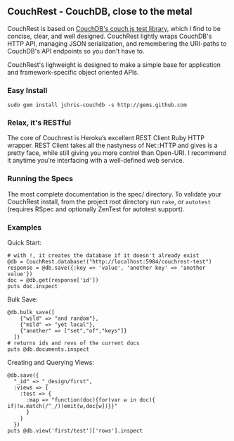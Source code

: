 ## CouchRest - CouchDB, close to the metal

CouchRest is based on [CouchDB's couch.js test library](http://svn.apache.org/repos/asf/incubator/couchdb/trunk/share/www/script/couch.js), which I find to be concise, clear, and well designed. CouchRest lightly wraps CouchDB's HTTP API, managing JSON serialization, and remembering the URI-paths to CouchDB's API endpoints so you don't have to.

CouchRest's lighweight is designed to make a simple base for application and framework-specific object oriented APIs.

### Easy Install

`sudo gem install jchris-couchdb -s http://gems.github.com`

### Relax, it's RESTful

The core of Couchrest is Heroku’s excellent REST Client Ruby HTTP wrapper. REST Client takes all the nastyness of Net::HTTP and gives is a pretty face, while still giving you more control than Open-URI. I recommend it anytime you’re interfacing with a well-defined web service. 

### Running the Specs

The most complete documentation is the spec/ directory. To validate your CouchRest install, from the project root directory run `rake`, or `autotest` (requires RSpec and optionally ZenTest for autotest support). 

### Examples

Quick Start:

    # with !, it creates the database if it doesn't already exist
    @db = CouchRest.database!("http://localhost:5984/couchrest-test")
    response = @db.save({:key => 'value', 'another key' => 'another value'})
    doc = @db.get(response['id'])
    puts doc.inspect

Bulk Save:

    @db.bulk_save([
        {"wild" => "and random"},
        {"mild" => "yet local"},
        {"another" => ["set","of","keys"]}
      ])
    # returns ids and revs of the current docs
    puts @db.documents.inspect 

Creating and Querying Views:

    @db.save({
      "_id" => "_design/first", 
      :views => {
        :test => {
          :map => "function(doc){for(var w in doc){ if(!w.match(/^_/))emit(w,doc[w])}}"
          }
        }
      })
    puts @db.view('first/test')['rows'].inspect 


